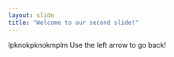 ```yaml
---
layout: slide
title: "Welcome to our second slide!"
---
```

lpknokpknokmplm
Use the left arrow to go back!
